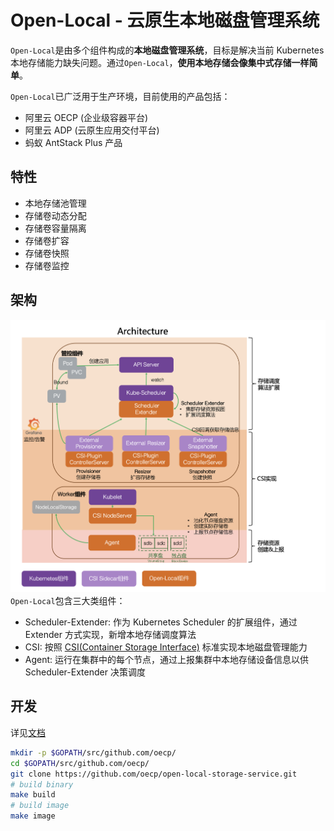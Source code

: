 # Open-Local - 云原生本地磁盘管理系统

`Open-Local`是由多个组件构成的**本地磁盘管理系统**，目标是解决当前 Kubernetes 本地存储能力缺失问题。通过`Open-Local`，**使用本地存储会像集中式存储一样简单**。

`Open-Local`已广泛用于生产环境，目前使用的产品包括：
- 阿里云 OECP (企业级容器平台)
- 阿里云 ADP (云原生应用交付平台)
- 蚂蚁 AntStack Plus 产品

## 特性
- 本地存储池管理
- 存储卷动态分配
- 存储卷容量隔离
- 存储卷扩容
- 存储卷快照
- 存储卷监控

## 架构
![](doc/img/architecture.png)
`Open-Local`包含三大类组件：
- Scheduler-Extender: 作为 Kubernetes Scheduler 的扩展组件，通过 Extender 方式实现，新增本地存储调度算法
- CSI: 按照 [CSI(Container Storage Interface)](https://kubernetes.io/blog/2019/01/15/container-storage-interface-ga/) 标准实现本地磁盘管理能力
- Agent: 运行在集群中的每个节点，通过上报集群中本地存储设备信息以供 Scheduler-Extender 决策调度

## 开发
详见[文档](doc/develop.md)
```bash
mkdir -p $GOPATH/src/github.com/oecp/
cd $GOPATH/src/github.com/oecp/
git clone https://github.com/oecp/open-local-storage-service.git
# build binary
make build
# build image
make image
```